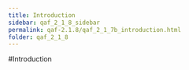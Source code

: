```yaml
---
title: Introduction
sidebar: qaf_2_1_8_sidebar
permalink: qaf-2.1.8/qaf_2_1_7b_introduction.html
folder: qaf_2_1_8
---
```

#Introduction